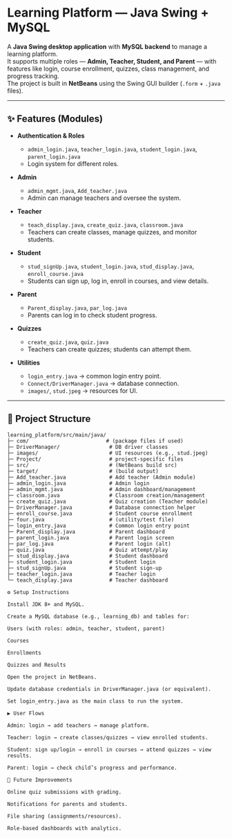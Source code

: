 # Learning Platform — Java Swing + MySQL

A **Java Swing desktop application** with **MySQL backend** to manage a learning platform.  
It supports multiple roles — **Admin, Teacher, Student, and Parent** — with features like login, course enrollment, quizzes, class management, and progress tracking.  
The project is built in **NetBeans** using the Swing GUI builder (`.form` + `.java` files).

---

## ✨ Features (Modules)

- **Authentication & Roles**
  - `admin_login.java`, `teacher_login.java`, `student_login.java`, `parent_login.java`
  - Login system for different roles.

- **Admin**
  - `admin_mgmt.java`, `Add_teacher.java`
  - Admin can manage teachers and oversee the system.

- **Teacher**
  - `teach_display.java`, `create_quiz.java`, `classroom.java`
  - Teachers can create classes, manage quizzes, and monitor students.

- **Student**
  - `stud_signUp.java`, `student_login.java`, `stud_display.java`, `enroll_course.java`
  - Students can sign up, log in, enroll in courses, and view details.

- **Parent**
  - `Parent_display.java`, `par_log.java`
  - Parents can log in to check student progress.

- **Quizzes**
  - `create_quiz.java`, `quiz.java`
  - Teachers can create quizzes; students can attempt them.

- **Utilities**
  - `login_entry.java` → common login entry point.  
  - `Connect/DriverManager.java` → database connection.  
  - `images/`, `stud.jpeg` → resources for UI.  

---

## 📂 Project Structure

```text
learning_platform/src/main/java/
├─ com/                         # (package files if used)
├─ DriverManager/                # DB driver classes
├─ images/                       # UI resources (e.g., stud.jpeg)
├─ Project/                      # project-specific files
├─ src/                          # (NetBeans build src)
├─ target/                       # (build output)
├─ Add_teacher.java              # Add teacher (Admin module)
├─ admin_login.java              # Admin login
├─ admin_mgmt.java               # Admin dashboard/management
├─ classroom.java                # Classroom creation/management
├─ create_quiz.java              # Quiz creation (Teacher module)
├─ DriverManager.java            # Database connection helper
├─ enroll_course.java            # Student course enrollment
├─ four.java                     # (utility/test file)
├─ login_entry.java              # Common login entry point
├─ Parent_display.java           # Parent dashboard
├─ parent_login.java             # Parent login screen
├─ par_log.java                  # Parent login (alt)
├─ quiz.java                     # Quiz attempt/play
├─ stud_display.java             # Student dashboard
├─ student_login.java            # Student login
├─ stud_signUp.java              # Student sign-up
├─ teacher_login.java            # Teacher login
└─ teach_display.java            # Teacher dashboard

⚙️ Setup Instructions

Install JDK 8+ and MySQL.

Create a MySQL database (e.g., learning_db) and tables for:

Users (with roles: admin, teacher, student, parent)

Courses

Enrollments

Quizzes and Results

Open the project in NetBeans.

Update database credentials in DriverManager.java (or equivalent).

Set login_entry.java as the main class to run the system.

▶️ User Flows

Admin: login → add teachers → manage platform.

Teacher: login → create classes/quizzes → view enrolled students.

Student: sign up/login → enroll in courses → attend quizzes → view results.

Parent: login → check child’s progress and performance.

🚀 Future Improvements

Online quiz submissions with grading.

Notifications for parents and students.

File sharing (assignments/resources).

Role-based dashboards with analytics.
